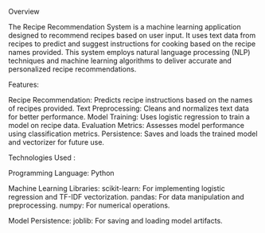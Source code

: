 Overview

The Recipe Recommendation System is a machine learning application designed to recommend recipes based on user input. It uses text data from recipes to predict and suggest instructions for cooking based on the recipe names provided. This system employs natural language processing (NLP) techniques and machine learning algorithms to deliver accurate and personalized recipe recommendations.

Features:

Recipe Recommendation: Predicts recipe instructions based on the names of recipes provided.
Text Preprocessing: Cleans and normalizes text data for better performance.
Model Training: Uses logistic regression to train a model on recipe data.
Evaluation Metrics: Assesses model performance using classification metrics.
Persistence: Saves and loads the trained model and vectorizer for future use.

Technologies Used :

Programming Language: Python

Machine Learning Libraries:
             scikit-learn: For implementing logistic regression and TF-IDF vectorization.
             pandas: For data manipulation and preprocessing.
             numpy: For numerical operations.
             
Model Persistence:
joblib: For saving and loading model artifacts.
